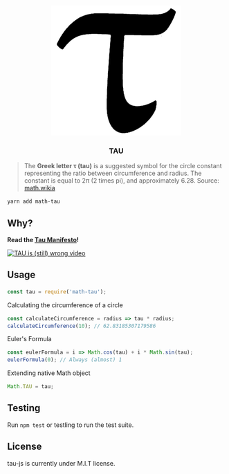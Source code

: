 <p align="center">
  <img src ="tau.gif" />
  <h3 align="center">TAU</h3>
</p>

> The **Greek letter τ (tau)** is a suggested symbol for the circle constant representing the ratio between circumference and radius. The constant is equal to 2π (2 times pi), and approximately 6.28.
> Source: [math.wikia](http://math.wikia.com/wiki/Tau_(constant))

```bash
yarn add math-tau
```

## Why?

**Read the [Tau Manifesto](https://tauday.com/tau-manifesto)!**

[![TAU is (still) wrong video](https://img.youtube.com/vi/jG7vhMMXagQ/0.jpg)](https://www.youtube.com/watch?v=jG7vhMMXagQ)

## Usage

```javascript
const tau = require('math-tau');
```

Calculating the circumference of a circle
```javascript
const calculateCircumference = radius => tau * radius;
calculateCircumference(10); // 62.83185307179586
```

Euler's Formula
```javascript
const eulerFormula = i => Math.cos(tau) + i * Math.sin(tau);
eulerFormula(0); // Always (almost) 1
```

Extending native Math object
```javascript
Math.TAU = tau;
```

## Testing
Run `npm test` or testling to run the test suite.

## License
tau-js is currently under M.I.T license.
